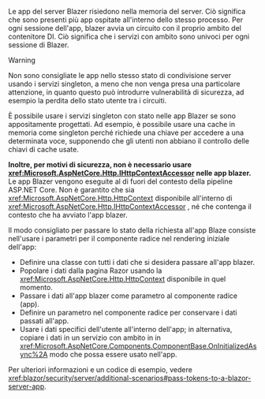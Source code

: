 Le app del server Blazer risiedono nella memoria del server. Ciò significa che sono presenti più app ospitate all'interno dello stesso processo. Per ogni sessione dell'app, blazer avvia un circuito con il proprio ambito del contenitore DI. Ciò significa che i servizi con ambito sono univoci per ogni sessione di Blazer.

> [!WARNING]
> Non sono consigliate le app nello stesso stato di condivisione server usando i servizi singleton, a meno che non venga presa una particolare attenzione, in quanto questo può introdurre vulnerabilità di sicurezza, ad esempio la perdita dello stato utente tra i circuiti.

È possibile usare i servizi singleton con stato nelle app Blazer se sono appositamente progettati. Ad esempio, è possibile usare una cache in memoria come singleton perché richiede una chiave per accedere a una determinata voce, supponendo che gli utenti non abbiano il controllo delle chiavi di cache usate.

**Inoltre, per motivi di sicurezza, non è necessario usare <xref:Microsoft.AspNetCore.Http.IHttpContextAccessor> nelle app blazer.** Le app Blazer vengono eseguite al di fuori del contesto della pipeline ASP.NET Core. Non è garantito che sia <xref:Microsoft.AspNetCore.Http.HttpContext> disponibile all'interno di <xref:Microsoft.AspNetCore.Http.IHttpContextAccessor> , né che contenga il contesto che ha avviato l'app blazer.

Il modo consigliato per passare lo stato della richiesta all'app Blaze consiste nell'usare i parametri per il componente radice nel rendering iniziale dell'app:

* Definire una classe con tutti i dati che si desidera passare all'app blazer.
* Popolare i dati dalla pagina Razor usando la <xref:Microsoft.AspNetCore.Http.HttpContext> disponibile in quel momento.
* Passare i dati all'app blazer come parametro al componente radice (app).
* Definire un parametro nel componente radice per conservare i dati passati all'app.
* Usare i dati specifici dell'utente all'interno dell'app; in alternativa, copiare i dati in un servizio con ambito in in <xref:Microsoft.AspNetCore.Components.ComponentBase.OnInitializedAsync%2A> modo che possa essere usato nell'app.

Per ulteriori informazioni e un codice di esempio, vedere <xref:blazor/security/server/additional-scenarios#pass-tokens-to-a-blazor-server-app>.
